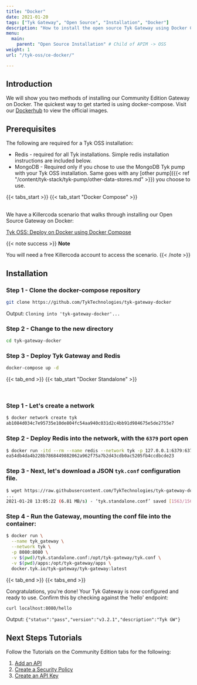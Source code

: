 ```yaml
---
title: "Docker"
date: 2021-01-20
tags: ["Tyk Gateway", "Open Source", "Installation", "Docker"]
description: "How to install the open source Tyk Gateway using Docker Compose or as Docker Standalone"
menu:
  main:
    parent: "Open Source Installation" # Child of APIM -> OSS
weight: 1
url: "/tyk-oss/ce-docker/"

---
```


## Introduction

We will show you two methods of installing our Community Edition Gateway on Docker.
The quickest way to get started is using docker-compose. Visit our [Dockerhub](https://hub.docker.com/u/tykio/) to view the official images.

## Prerequisites

The following are required for a Tyk OSS installation:
 - Redis   - required for all Tyk installations.
             Simple redis installation instructions are included below.
 - MongoDB - Required only if you chose to use the MongoDB Tyk pump with your Tyk OSS installation. Same goes with any [other pump]({{< ref "/content/tyk-stack/tyk-pump/other-data-stores.md" >}}) you choose to use.
             
{{< tabs_start >}}
{{< tab_start "Docker Compose" >}}


<br>
We have a Killercoda scenario that walks through installing our Open Source Gateway on Docker:

[Tyk OSS: Deploy on Docker using Docker Compose](https://killercoda.com/tyk-tutorials/scenario/Tyk-install-OSS-docker-compose)

{{< note success >}}
**Note**  

You will need a free Killercoda account to access the scenario.
{{< /note >}}

## Installation 

### Step 1 - Clone the docker-compose repository

```bash
git clone https://github.com/TykTechnologies/tyk-gateway-docker
```

Output:
`Cloning into 'tyk-gateway-docker'...`

### Step 2 - Change to the new directory

```bash
cd tyk-gateway-docker
```

### Step 3 - Deploy Tyk Gateway and Redis

```bash
docker-compose up -d
```
{{< tab_end >}}
{{< tab_start "Docker Standalone" >}}

<br>

### Step 1 - Let's create a network

```.bash
$ docker network create tyk
ab1084d034c7e95735e10de804fc54aa940c031d2c4bb91d984675e5de2755e7
```

### Step 2 - Deploy Redis into the network, with the `6379` port open

```.bash
$ docker run -itd --rm --name redis --network tyk -p 127.0.0.1:6379:6379 redis:4.0-alpine
ea54db4da4b228b7868449882062a962f75a7b2d43cdb0ac5205fb4ccdbcde23
```

### Step 3 - Next, let's download a JSON `tyk.conf` configuration file. 

```.bash
$ wget https://raw.githubusercontent.com/TykTechnologies/tyk-gateway-docker/master/tyk.standalone.conf
...
2021-01-28 13:05:22 (6.81 MB/s) - ‘tyk.standalone.conf’ saved [1563/1563]
```

### Step 4 - Run the Gateway, mounting the conf file into the container:

```.bash
$ docker run \
  --name tyk_gateway \
  --network tyk \
  -p 8080:8080 \
  -v $(pwd)/tyk.standalone.conf:/opt/tyk-gateway/tyk.conf \
  -v $(pwd)/apps:/opt/tyk-gateway/apps \
  docker.tyk.io/tyk-gateway/tyk-gateway:latest
```
{{< tab_end >}}
{{< tabs_end >}}

Congratulations, you're done! Your Tyk Gateway is now configured and ready to use.
Confirm this by checking against the 'hello' endpoint:

```bash
curl localhost:8080/hello
```

Output:
`{"status":"pass","version":"v3.2.1","description":"Tyk GW"}`

## Next Steps Tutorials

Follow the Tutorials on the Community Edition tabs for the following:

1. [Add an API](/docs/getting-started/tutorials/create-api/)
2. [Create a Security Policy](/docs/getting-started/create-security-policy/)
3. [Create an API Key](/docs/getting-started/tutorials/create-api-key/)